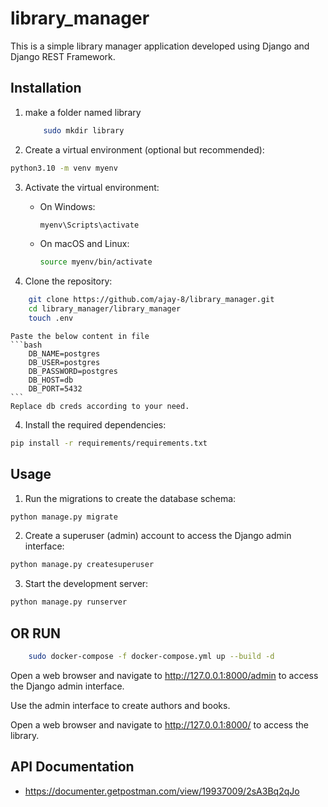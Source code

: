 # library_manager

This is a simple library manager application developed using Django and Django REST Framework.

## Installation

1. make a folder named library
    ```bash
        sudo mkdir library
    ```

2. Create a virtual environment (optional but recommended):

```bash
python3.10 -m venv myenv
```

3. Activate the virtual environment:
   - On Windows:
     ```bash
     myenv\Scripts\activate
     ```
     
   - On macOS and Linux:
     ```bash
     source myenv/bin/activate
     ```

2. Clone the repository:

```bash
    git clone https://github.com/ajay-8/library_manager.git
    cd library_manager/library_manager
    touch .env
```
    Paste the below content in file
    ```bash
        DB_NAME=postgres
        DB_USER=postgres
        DB_PASSWORD=postgres
        DB_HOST=db
        DB_PORT=5432
    ```
    Replace db creds according to your need.


4. Install the required dependencies:

```bash
pip install -r requirements/requirements.txt
```

## Usage

1. Run the migrations to create the database schema:

```bash
python manage.py migrate
```

2. Create a superuser (admin) account to access the Django admin interface:

```bash
python manage.py createsuperuser
```

3. Start the development server:

```bash
python manage.py runserver
```
## OR RUN 

```bash
    sudo docker-compose -f docker-compose.yml up --build -d
```

Open a web browser and navigate to http://127.0.0.1:8000/admin to access the Django admin interface.

Use the admin interface to create authors and books.

Open a web browser and navigate to http://127.0.0.1:8000/ to access the library.


## API Documentation
- https://documenter.getpostman.com/view/19937009/2sA3Bq2qJo

